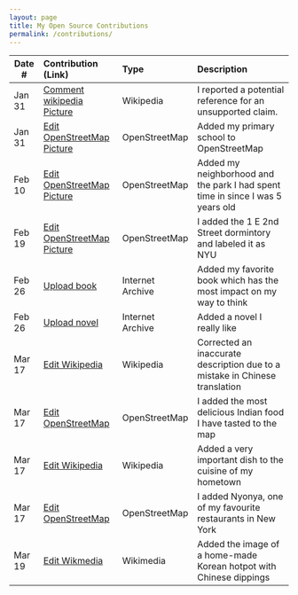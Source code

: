 ```yaml
---
layout: page
title: My Open Source Contributions
permalink: /contributions/
---
```


<!--
Type of the contribution should be "Wikipedia edit", "OpenStreet Map feature", "Documentation", "Course website", "Blog",
"Browser Add-on", etc.

The description should include a brief summary of what you did.

The link should bring us to a public page that shows your contribution. 

Replace the first row with your own contribution. 

-->





| Date #       | Contribution (Link)  | Type  | Description |
|---|:---|:---|:---|
|  Jan 31   | [Comment wikipedia](https://en.wikipedia.org/wiki/Special:Contributions/Shenghan0329) [Picture](./images/week1-wiki.png)    |  Wikipedia   |   I reported a potential reference for an unsupported claim.    |
|  Jan 31   |  [Edit OpenStreetMap](https://www.openstreetmap.org/user/Shenghan0329/history) [Picture](./images/week1-map.png)   |  OpenStreetMap   |   Added my primary school to OpenStreetMap  |
|  Feb 10   |  [Edit OpenStreetMap](https://www.openstreetmap.org/user/Shenghan0329/history) [Picture](./images/week3-map.png)   |  OpenStreetMap   |   Added my neighborhood and the park I had spent time in since I was 5 years old   |
|  Feb 19  |  [Edit OpenStreetMap](https://www.openstreetmap.org/user/Shenghan0329/history) [Picture](./images/week4-map.png)   |  OpenStreetMap   |   I added the 1 E 2nd Street dormintory and labeled it as NYU   |
|  Feb 26   |  [Upload book](https://archive.org/details/20230226_20230226_2303)   |  Internet Archive   |   Added my favorite book which has the most impact on my way to think   |
|  Feb 26   |  [Upload novel](https://archive.org/details/20230226_20230226_2333)   |  Internet Archive   |   Added a novel I really like   |
|  Mar 17   |  [Edit Wikipedia](https://en.wikipedia.org/w/index.php?title=Mount_Tianzhu&diff=prev&oldid=1145244360)   |  Wikipedia   |   Corrected an inaccurate description due to a mistake in Chinese translation   |
|  Mar 17  |  [Edit OpenStreetMap](https://www.openstreetmap.org/user/Shenghan0329/history)   |  OpenStreetMap   |   I added the most delicious Indian food I have tasted to the map   |
|  Mar 17   |  [Edit Wikipedia](https://en.wikipedia.org/w/index.php?title=Anhui_cuisine&diff=prev&oldid=1145252142)   |  Wikipedia   |   Added a very important dish to the cuisine of my hometown   |
|  Mar 17  |  [Edit OpenStreetMap](https://www.openstreetmap.org/user/Shenghan0329/history)   |  OpenStreetMap   |   I added Nyonya, one of my favourite restaurants in New York    |
|  Mar 19   |  [Edit Wikmedia](https://commons.wikimedia.org/w/index.php?title=File%3AKorean_hot_pot_with_Chinese_dippings.jpg&diff=prev&oldid=741904671&diffmode=source)   |  Wikimedia   |   Added the image of a home-made Korean hotpot with Chinese dippings   |

